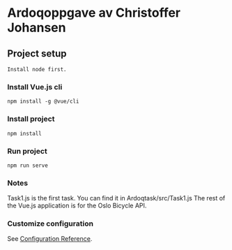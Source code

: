 # Ardoqoppgave av Christoffer Johansen

## Project setup
```
Install node first.
```

### Install Vue.js cli
```
npm install -g @vue/cli
```

### Install project
```
npm install
```

### Run project
```
npm run serve
```

### Notes
Task1.js is the first task. You can find it in Ardoqtask/src/Task1.js
The rest of the Vue.js application is for the Oslo Bicycle API.

### Customize configuration
See [Configuration Reference](https://cli.vuejs.org/config/).
